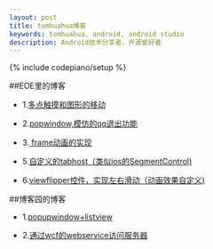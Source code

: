 ```yaml
---
layout: post
title: tomhuahua博客
keywords: tomhuahua, android, android studio
description: Android技术分享者，开源爱好者
---
```

{% include codepiano/setup %}

##EOE里的博客
* 1.[多点触摸和图形的移动](http://www.eoeandroid.com/thread-550007-1-1.html)

* 2.[popwindow,模仿的qq退出功能](http://www.eoeandroid.com/thread-549820-1-1.html)

* 3.[ frame动画的实现](http://www.eoeandroid.com/thread-549644-1-1.html)

* 5.[自定义的tabhost（类似ios的SegmentControl)](http://www.eoeandroid.com/thread-549463-1-1.html)

* 6.[viewflipper控件，实现左右滑动（动画效果自定义)](http://www.eoeandroid.com/thread-549434-1-1.html)

##博客园的博客
* 1.[popupwindow+listview](http://www.cnblogs.com/llh0204/p/3844091.html)

* 2.[通过wcf的webservice访问服务器](http://www.cnblogs.com/llh0204/p/3842669.html)






